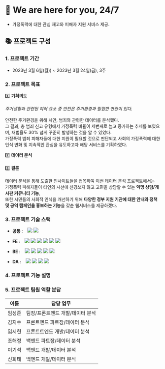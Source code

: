 # 🤝 We are here for you, 24/7

- 가정폭력에 대한 관심 재고와 피해자 지원 서비스 제공.

## 📚 프로젝트 구성

### 1. 프로젝트 기간

- 2023년 3월 6일(월)) ~ 2023년 3월 24일(금), 3주

### 2. 프로젝트 목표
1️⃣ **기획의도** 
<br />
<br />
_주거생활과 관련된 여러 요소 중 안전은 주거환경과 밀접한 연관이 있다._ <br /><br />
안전한 주거환경을 위해 치안, 범죄와 관련한 데이터를 분석했다. <br />
그 결과, 총 범죄 신고 유형에서 가정폭력 비율이 세번째로 높고 증가하는 추세를 보였으며, 재범율도 30% 넘게 꾸준히 발생하는 것을 알 수 있었다. <br />
가정폭력 범죄 피해자들에 대한 지원이 필요할 것으로 판단되고 사회의 가정폭력에 대한 인식 변화 및 지속적인 관심을 유도하고자 해당 서비스를 기획하였다.

2️⃣ **데이터 분석**
<br />
<br />
3️⃣ **결론**
<br />
<br />
데이터 분석을 통해 도출한 인사이트들을 접목하여 이번 데이터 분석 프로젝트에서는 <br />
가정폭력 피해자들이 타인의 시선에 신경쓰지 않고 고민을 상담할 수 있는 **익명 상담/게시판 커뮤니티 기능**, <br />
또한 시민들의 사회적 인식을 개선하기 위해 **다양한 정부 지원 기관에 대한 안내와 정책 및 공익 캠페인을 홍보하는 기능**을 갖춘 웹서비스를 제공하겠다.

### 3. 프로젝트 기술 스택

- **공통** : &ensp;
  <img src="https://img.shields.io/badge/Prettier-F7B93E?style=flat-square&logo=prettier&logoColor=black">
  <img src="https://img.shields.io/badge/ES Module-000000?style=flat-square&logo=ESModule&logoColor=white">
  
- **FE** : &ensp;
  <img src="https://img.shields.io/badge/JavaScript-F7DF1E?style=flat-square&logo=javascript&logoColor=white">
  <img src="https://img.shields.io/badge/React-20232A?style=flat-square&logo=react&logoColor=61DAFB">
  <img src="https://img.shields.io/badge/Styled Components-%23EC5990.svg?style=flat-square&logo=styledcomponents&logoColor=white">
  <img src="https://img.shields.io/badge/Figma-%23F24E1E.svg?style=flat-square&logo=figma&logoColor=white">
  <img src="https://img.shields.io/badge/Axios-5A29E4.svg?style=flat-square&logo=axios&logoColor=white">
  <img src="https://img.shields.io/badge/-recharts-22B5BF?style=flat-square&logo=emotion&logoColor=white">
  
- **BE** : &ensp;
  <img src="https://img.shields.io/badge/JavaScript-F7DF1E?style=flat-square&logo=javascript&logoColor=white">
  <img src="https://img.shields.io/badge/Node.js-339933?style=flat-square&logo=node.js&logoColor=white">
  <img src="https://img.shields.io/badge/Express-000000?style=flat-square&logo=Express&logoColor=white">
  <img src="https://img.shields.io/badge/mongoDB-47A248?style=flat-square&logo=mongodb&logoColor=white">
  <img src="https://img.shields.io/badge/Postman-FF6C37?style=flat-square&logo=postman&logoColor=white">
  
- **DA** : &ensp;
  <img src="https://img.shields.io/badge/Python-14354C?style=flat-square&logo=python&logoColor=white">
  <img src="https://img.shields.io/badge/numpy-%23013243.svg?style=flat-square&logo=numpy&logoColor=white">
  <img src="https://img.shields.io/badge/pandas-%23150458.svg?style=flat-square&logo=pandas&logoColor=white">
  <img src="https://img.shields.io/badge/jupyter-%23FA0F00.svg?style=flat-square&logo=jupyter&logoColor=white">
 
### 4. 프로젝트 기능 설명

### 5. 프로젝트 팀원 역할 분담

| 이름   | 담당 업무                        |
| ------ | -------------------------------- |
| 임성준 | 팀장/프론트엔드 개발/데이터 분석 |
| 김지수 | 프론트엔드 파트장/데이터 분석    |
| 임시현 | 프론트트엔드 개발/데이터 분석    |
| 조해정 | 백엔드 파트장/데이터 분석        |
| 이기석 | 백엔드 개발/데이터 분석          |
| 신희태 | 백엔드 개발/데이터 분석          |

